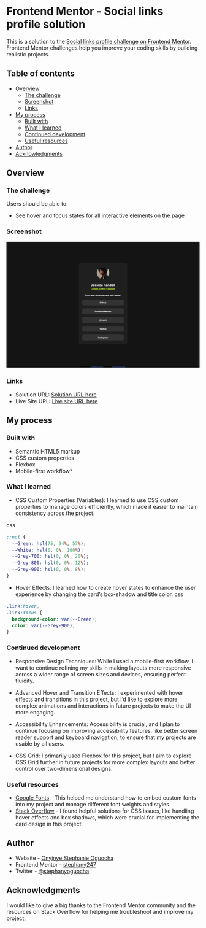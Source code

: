 # Frontend Mentor - Social links profile solution

This is a solution to the [Social links profile challenge on Frontend Mentor](https://www.frontendmentor.io/challenges/social-links-profile-UG32l9m6dQ). Frontend Mentor challenges help you improve your coding skills by building realistic projects.

## Table of contents

- [Overview](#overview)
  - [The challenge](#the-challenge)
  - [Screenshot](#screenshot)
  - [Links](#links)
- [My process](#my-process)
  - [Built with](#built-with)
  - [What I learned](#what-i-learned)
  - [Continued development](#continued-development)
  - [Useful resources](#useful-resources)
- [Author](#author)
- [Acknowledgments](#acknowledgments)

## Overview

### The challenge

Users should be able to:

- See hover and focus states for all interactive elements on the page

### Screenshot

![](./assets/images/Screenshot%20Frontend%20Mentor%20Social%20links%20profile.png)

### Links

- Solution URL: [Solution URL here](https://github.com/stephany247/social-links-profile)
- Live Site URL: [Live site URL here](https://stephany247.github.io/social-links-profile/)

## My process

### Built with

- Semantic HTML5 markup
- CSS custom properties
- Flexbox
- Mobile-first workflow\*

### What I learned

- CSS Custom Properties (Variables): I learned to use CSS custom properties to manage colors efficiently, which made it easier to maintain consistency across the project.

css

```css
:root {
  --Green: hsl(75, 94%, 57%);
  --White: hsl(0, 0%, 100%);
  --Grey-700: hsl(0, 0%, 20%);
  --Grey-800: hsl(0, 0%, 12%);
  --Grey-900: hsl(0, 0%, 8%);
}
```

- Hover Effects: I learned how to create hover states to enhance the user experience by changing the card’s box-shadow and title color.
  css

```css
.link:hover,
.link:focus {
  background-color: var(--Green);
  color: var(--Grey-900);
}
```

### Continued development

- Responsive Design Techniques: While I used a mobile-first workflow, I want to continue refining my skills in making layouts more responsive across a wider range of screen sizes and devices, ensuring perfect fluidity.

- Advanced Hover and Transition Effects: I experimented with hover effects and transitions in this project, but I’d like to explore more complex animations and interactions in future projects to make the UI more engaging.

- Accessibility Enhancements: Accessibility is crucial, and I plan to continue focusing on improving accessibility features, like better screen reader support and keyboard navigation, to ensure that my projects are usable by all users.

- CSS Grid: I primarily used Flexbox for this project, but I aim to explore CSS Grid further in future projects for more complex layouts and better control over two-dimensional designs.

### Useful resources

- [Google Fonts](https://fonts.google.com/) - This helped me understand how to embed custom fonts into my project and manage different font weights and styles.
- [Stack Overflow](https://stackoverflow.com/) - I found helpful solutions for CSS issues, like handling hover effects and box shadows, which were crucial for implementing the card design in this project.

## Author

- Website - [Onyinye Stephanie Oguocha](https://www.your-site.com)
- Frontend Mentor - [stephany247](https://www.frontendmentor.io/profile/stephany247)
- Twitter - [@stephanyoguocha](https://x.com/stephanyoguocha)

## Acknowledgments

I would like to give a big thanks to the Frontend Mentor community and the resources on Stack Overflow for helping me troubleshoot and improve my project.
